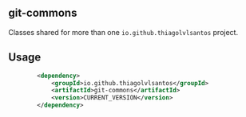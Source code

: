 ## git-commons

Classes shared for more than one `io.github.thiagolvlsantos` project.

## Usage

```xml
		<dependency>
			<groupId>io.github.thiagolvlsantos</groupId>
			<artifactId>git-commons</artifactId>
			<version>CURRENT_VERSION</version>
		</dependency>
```
